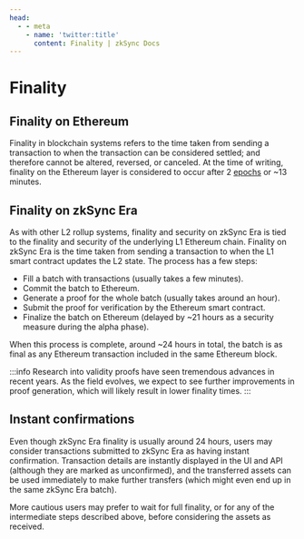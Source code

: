 ```yaml
---
head:
  - - meta
    - name: 'twitter:title'
      content: Finality | zkSync Docs
---
```


# Finality

## Finality on Ethereum

Finality in blockchain systems refers to the time taken from sending a transaction to when the transaction can be
considered settled; and therefore cannot be altered, reversed, or canceled. At the time of writing, finality on the
Ethereum layer is considered to occur after 2 [epochs](https://info.etherscan.com/epoch-in-ethereum/) or ~13 minutes.

## Finality on zkSync Era

As with other L2 rollup systems, finality and security on zkSync Era is tied to the finality and security of the
underlying L1 Ethereum chain. Finality on zkSync Era is the time taken from sending a transaction to when the L1 smart
contract updates the L2 state. The process has a few steps:

- Fill a batch with transactions (usually takes a few minutes).
- Commit the batch to Ethereum.
- Generate a proof for the whole batch (usually takes around an hour).
- Submit the proof for verification by the Ethereum smart contract.
- Finalize the batch on Ethereum (delayed by ~21 hours as a security measure during the alpha phase).

When this process is complete, around ~24 hours in total, the batch is as final as any Ethereum transaction included in
the same Ethereum block.

:::info Research into validity proofs have seen tremendous advances in recent years. As the field evolves, we expect to
see further improvements in proof generation, which will likely result in lower finality times. :::

## Instant confirmations

Even though zkSync Era finality is usually around 24 hours, users may consider transactions submitted to zkSync Era as
having instant confirmation. Transaction details are instantly displayed in the UI and API (although they are marked as
unconfirmed), and the transferred assets can be used immediately to make further transfers (which might even end up in
the same zkSync Era batch).

More cautious users may prefer to wait for full finality, or for any of the intermediate steps described above, before
considering the assets as received.
